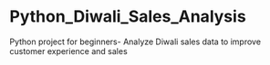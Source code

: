 # Python_Diwali_Sales_Analysis
Python project for beginners- Analyze Diwali sales data to improve customer experience and sales
